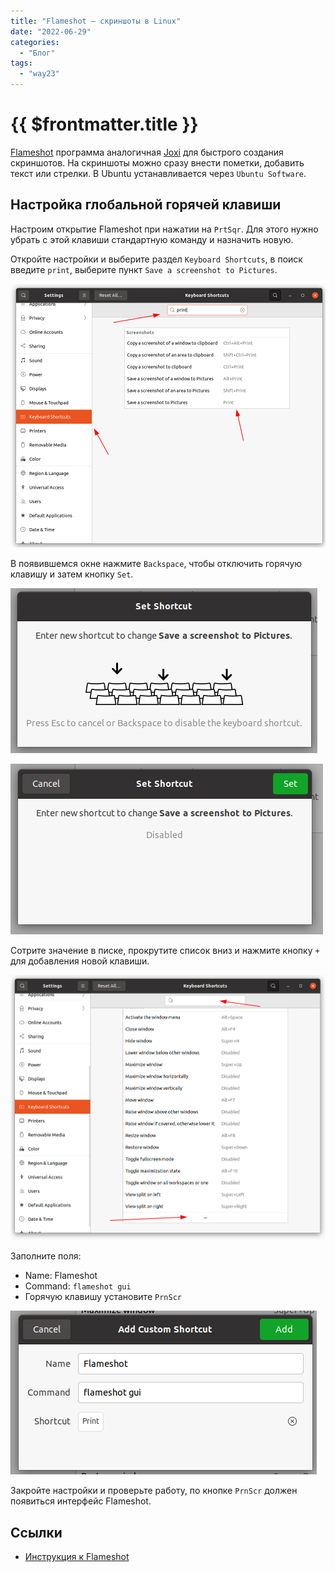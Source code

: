 ```yaml
---
title: "Flameshot — скриншоты в Linux"
date: "2022-06-29"
categories: 
  - "Блог"
tags: 
  - "way23"
---
```


# {{ $frontmatter.title }}

[Flameshot](https://flameshot.org) программа аналогичная [Joxi](http://way23.ru/joxi-быстрое-создание-скриншотов.html) для быстрого создания скриншотов. На скриншоты можно сразу внести пометки, добавить текст или стрелки. В Ubuntu устанавливается через `Ubuntu Software`.

## Настройка глобальной горячей клавиши

Настроим открытие Flameshot при нажатии на `PrtSqr`. Для этого нужно убрать с этой клавиши стандартную команду и назначить новую.

Откройте настройки и выберите раздел `Keyboard Shortcuts`, в поиск введите `print`, выберите пункт `Save a screenshot to Pictures`. 

![](images/flameshot/flameshot_02.png)

В появившемся окне нажмите `Backspace`, чтобы отключить горячую клавишу и затем кнопку `Set`.

![](images/flameshot/flameshot_03.png)

![](images/flameshot/flameshot_04.png)

Сотрите значение в писке, прокрутите список вниз и нажмите кнопку `+` для добавления новой клавиши.

![](images/flameshot/flameshot_05.png)

Заполните поля:

* Name: Flameshot
* Command: `flameshot gui`
* Горячую клавишу установите `PrnScr`

![](images/flameshot/flameshot_06.png)

Закройте настройки и проверьте работу, по кнопке `PrnScr` должен появиться интерфейс Flameshot.

## Ссылки

* [Инструкция к Flameshot](https://flameshot.org/docs/guide/key-bindings/)

